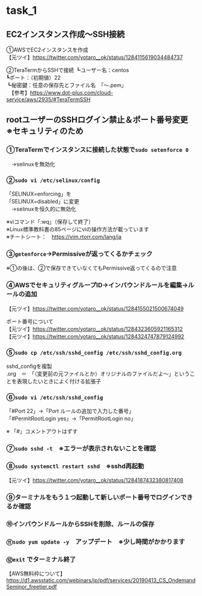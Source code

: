 # task_1
## EC2インスタンス作成～SSH接続
①AWSでEC2インスタンスを作成  
【元ツイ】https://twitter.com/yotaro__ok/status/1284115619034484737

②TeraTermからSSHで接続
┗ユーザー名：centos  
┗ポート：（初期値）22  
┗秘密鍵：任意の保存先とファイル名　「～.pem」  
　【参考】https://www.dot-plus.com/cloud-service/aws/2935/#TeraTermSSH  


## rootユーザーのSSHログイン禁止＆ポート番号変更　※セキュリティのため
### ①TeraTermでインスタンスに接続した状態で`sudo setenforce 0`
　→selinuxを無効化  

### ②`sudo vi /etc/selinux/config`
「SELINUX=enforcing」を  
「SELINUX=disabled」に変更  
　→selinuxを恒久的に無効化  

※viコマンド「:wq」（保存して終了）    
※Linux標準教科書の85ページにviの操作方法が載っています  
※チートシート：　https://vim.rtorr.com/lang/ja  

### ③`getenforce`→Permissiveが返ってくるかチェック
※①の後は、②で保存できていなくてもPermissive返ってくるので注意

### ④AWSでセキュリティグループID→インバウンドルールを編集→ルールの追加
【元ツイ】https://twitter.com/yotaro__ok/status/1284155021500674049

ポート番号について  
【元ツイ】https://twitter.com/yotaro__ok/status/1284323605921165312  
【元ツイ】https://twitter.com/yotaro__ok/status/1284324747879124992  

### ⑤`sudo cp /etc/ssh/sshd_config /etc/ssh/sshd_config.org`
sshd_configを複製  
.org　＝　「（変更前の元ファイルとか）オリジナルのファイルだよ～」ということを表現したいときによく付ける拡張子

### ⑥`sudo vi /etc/ssh/sshd_config`
「#Port 22」→「Port ルールの追加で入力した番号」  
「#PermitRootLogin yes」→「PermitRootLogin no」  

※ 「#」コメントアウトはずす

### ⑦`sudo sshd -t`　※エラーが表示されないことを確認

### ⑧`sudo systemctl restart sshd`　※sshd再起動
【元ツイ】https://twitter.com/yotaro__ok/status/1284187432380817408

### ⑨ターミナルをもう１つ起動して新しいポート番号でログインできるか確認
### ⑩インバウンドルールからSSHを削除、ルールの保存
### ⑪`sudo yum update -y`　アップデート　※少し時間がかかります
### ⑫`exit` でターミナル終了
【AWS無料枠について】https://d1.awsstatic.com/webinars/jp/pdf/services/20190413_CS_OndemandSeminor_freetier.pdf
